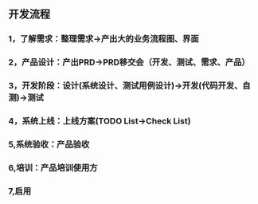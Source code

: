 ## 开发流程
### 1，了解需求：整理需求->产出大的业务流程图、界面
### 2，产品设计：产出PRD->PRD移交会（开发、测试、需求、产品）
### 3，开发阶段：设计(系统设计、测试用例设计)->开发(代码开发、自测)->测试
### 4，系统上线：上线方案(TODO List->Check List)
### 5,系统验收：产品验收
### 6,培训：产品培训使用方
### 7,启用
